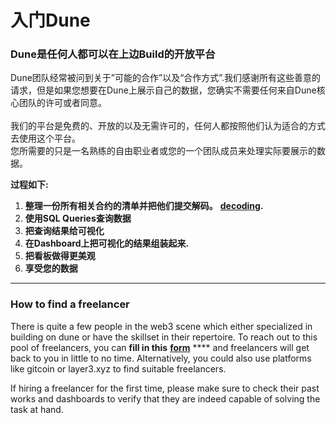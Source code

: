 # 入门Dune


### Dune是任何人都可以在上边Build的开放平台

Dune团队经常被问到关于”可能的合作”以及“合作方式”.我们感谢所有这些善意的请求，但是如果您想要在Dune上展示自己的数据，您确实不需要任何来自Dune核心团队的许可或者同意。 \
\
我们的平台是免费的、开放的以及无需许可的，任何人都按照他们认为适合的方式去使用这个平台。\
您所需要的只是一名熟练的自由职业者或您的一个团队成员来处理实际要展示的数据。

**过程如下:**

1. &#x20;**整理一份所有相关合约的清单并把他们提交解码。** [**decoding**](../duneapp/adding-new-contracts.md)**.**
2. &#x20;**使用SQL Queries查询数据**
3. &#x20;**把查询结果给可视化**
4. &#x20;**在Dashboard上把可视化的结果组装起来.**
5. &#x20;**把看板做得更美观**
6. &#x20;**享受您的数据**

****

### How to find a freelancer

There is quite a few people in the web3 scene which either specialized in building on dune or have the skillset in their repertoire. To reach out to this pool of freelancers, you can **fill in this** [**form**](http://bounties.dune.xyz/) **** and freelancers will get back to you in little to no time. Alternatively, you could also use platforms like gitcoin or layer3.xyz to find suitable freelancers.

If hiring a freelancer for the first time, please make sure to check their past works and dashboards to verify that they are indeed capable of solving the task at hand.



